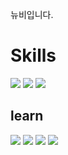 뉴비입니다.
<h1>Skills</h1>
<div><img src="https://img.shields.io/badge/Html5-E34F26.svg?style=for-the-badge&logo=html5&logoColor=61DAFB" /> <img src="https://img.shields.io/badge/CSS3-1572B6.svg?style=for-the-badge&logo=css3&logoColor=61DAFB" /> <img src="https://img.shields.io/badge/figma-abd2ff.svg?style=for-the-badge&logo=figma&logoColor=white" /></div>
<h2>learn</h2>
<div><img src="https://img.shields.io/badge/React-31A8FF?logo=react&logoColor=white&style=for-the-badge" /> <img src="https://img.shields.io/badge/Node.js-339933.svg?style=for-the-badge&logo=nodedotjs&logoColor=61DAFB" /> <img src="https://img.shields.io/badge/JavaScript-F7DF1E.svg?style=for-the-badge&logo=JavaScript&logoColor=black" /> <img src="https://img.shields.io/badge/TypeScript-3178C6.svg?style=for-the-badge&logo=typescript&logoColor=black" /></div>
<div></div>
